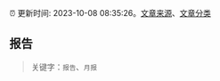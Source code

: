 :alarm_clock: 更新时间: 2023-10-08 08:35:26。[文章来源](/README.md)、[文章分类](/TAGS.md)

## 报告


> 关键字：`报告`、`月报`



